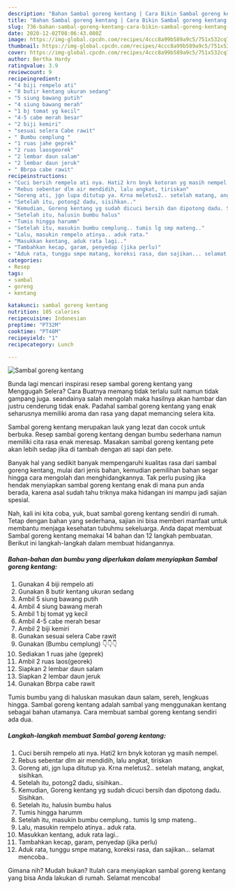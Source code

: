 ```yaml
---
description: "Bahan Sambal goreng kentang | Cara Bikin Sambal goreng kentang Yang Mudah Dan Praktis"
title: "Bahan Sambal goreng kentang | Cara Bikin Sambal goreng kentang Yang Mudah Dan Praktis"
slug: 736-bahan-sambal-goreng-kentang-cara-bikin-sambal-goreng-kentang-yang-mudah-dan-praktis
date: 2020-12-02T08:06:43.080Z
image: https://img-global.cpcdn.com/recipes/4ccc8a99b589a9c5/751x532cq70/sambal-goreng-kentang-foto-resep-utama.jpg
thumbnail: https://img-global.cpcdn.com/recipes/4ccc8a99b589a9c5/751x532cq70/sambal-goreng-kentang-foto-resep-utama.jpg
cover: https://img-global.cpcdn.com/recipes/4ccc8a99b589a9c5/751x532cq70/sambal-goreng-kentang-foto-resep-utama.jpg
author: Bertha Hardy
ratingvalue: 3.9
reviewcount: 9
recipeingredient:
- "4 biji rempelo ati"
- "8 butir kentang ukuran sedang"
- "5 siung bawang putih"
- "4 siung bawang merah"
- "1 bj tomat yg kecil"
- "4-5 cabe merah besar"
- "2 biji kemiri"
- "sesuai selera Cabe rawit"
- " Bumbu cemplung "
- "1 ruas jahe geprek"
- "2 ruas laosgeorek"
- "2 lembar daun salam"
- "2 lembar daun jeruk"
- " Bbrpa cabe rawit"
recipeinstructions:
- "Cuci bersih rempelo ati nya. Hati2 krn bnyk kotoran yg masih nempel."
- "Rebus sebentar dlm air mendidih, lalu angkat, tiriskan"
- "Goreng ati, jgn lupa ditutup ya. Krna meletus2.. setelah matang, angkat, sisihkan."
- "Setelah itu, potong2 dadu, sisihkan.."
- "Kemudian, Goreng kentang yg sudah dicuci bersih dan dipotong dadu. Sisihkan."
- "Setelah itu, halusin bumbu halus"
- "Tumis hingga harumm"
- "Setelah itu, masukin bumbu cemplung.. tumis lg smp mateng.."
- "Lalu, masukin rempelo atinya.. aduk rata."
- "Masukkan kentang, aduk rata lagi.."
- "Tambahkan kecap, garam, penyedap (jika perlu)"
- "Aduk rata, tunggu smpe matang, koreksi rasa, dan sajikan... selamat mencoba.."
categories:
- Resep
tags:
- sambal
- goreng
- kentang

katakunci: sambal goreng kentang 
nutrition: 105 calories
recipecuisine: Indonesian
preptime: "PT32M"
cooktime: "PT48M"
recipeyield: "1"
recipecategory: Lunch

---
```



![Sambal goreng kentang](https://img-global.cpcdn.com/recipes/4ccc8a99b589a9c5/751x532cq70/sambal-goreng-kentang-foto-resep-utama.jpg)

Bunda lagi mencari inspirasi resep sambal goreng kentang yang Menggugah Selera? Cara Buatnya memang tidak terlalu sulit namun tidak gampang juga. seandainya salah mengolah maka hasilnya akan hambar dan justru cenderung tidak enak. Padahal sambal goreng kentang yang enak seharusnya memiliki aroma dan rasa yang dapat memancing selera kita.

Sambal goreng kentang merupakan lauk yang lezat dan cocok untuk berbuka. Resep sambal goreng kentang dengan bumbu sederhana namun memiliki cita rasa enak meresap. Masakan sambal goreng kentang pete akan lebih sedap jika di tambah dengan ati sapi dan pete.

Banyak hal yang sedikit banyak mempengaruhi kualitas rasa dari sambal goreng kentang, mulai dari jenis bahan, kemudian pemilihan bahan segar hingga cara mengolah dan menghidangkannya. Tak perlu pusing jika hendak menyiapkan sambal goreng kentang enak di mana pun anda berada, karena asal sudah tahu triknya maka hidangan ini mampu jadi sajian spesial.


Nah, kali ini kita coba, yuk, buat sambal goreng kentang sendiri di rumah. Tetap dengan bahan yang sederhana, sajian ini bisa memberi manfaat untuk membantu menjaga kesehatan tubuhmu sekeluarga. Anda dapat membuat Sambal goreng kentang memakai 14 bahan dan 12 langkah pembuatan. Berikut ini langkah-langkah dalam membuat hidangannya.

<!--inarticleads1-->

##### Bahan-bahan dan bumbu yang diperlukan dalam menyiapkan Sambal goreng kentang:

1. Gunakan 4 biji rempelo ati
1. Gunakan 8 butir kentang ukuran sedang
1. Ambil 5 siung bawang putih
1. Ambil 4 siung bawang merah
1. Ambil 1 bj tomat yg kecil
1. Ambil 4-5 cabe merah besar
1. Ambil 2 biji kemiri
1. Gunakan sesuai selera Cabe rawit
1. Gunakan  (Bumbu cemplung) 👇👇👇
1. Sediakan 1 ruas jahe (geprek)
1. Ambil 2 ruas laos(georek)
1. Siapkan 2 lembar daun salam
1. Siapkan 2 lembar daun jeruk
1. Gunakan  Bbrpa cabe rawit


Tumis bumbu yang di haluskan masukan daun salam, sereh, lengkuas hingga. Sambal goreng kentang adalah sambal yang menggunakan kentang sebagai bahan utamanya. Cara membuat sambal goreng kentang sendiri ada dua. 

<!--inarticleads2-->

##### Langkah-langkah membuat Sambal goreng kentang:

1. Cuci bersih rempelo ati nya. Hati2 krn bnyk kotoran yg masih nempel.
1. Rebus sebentar dlm air mendidih, lalu angkat, tiriskan
1. Goreng ati, jgn lupa ditutup ya. Krna meletus2.. setelah matang, angkat, sisihkan.
1. Setelah itu, potong2 dadu, sisihkan..
1. Kemudian, Goreng kentang yg sudah dicuci bersih dan dipotong dadu. Sisihkan.
1. Setelah itu, halusin bumbu halus
1. Tumis hingga harumm
1. Setelah itu, masukin bumbu cemplung.. tumis lg smp mateng..
1. Lalu, masukin rempelo atinya.. aduk rata.
1. Masukkan kentang, aduk rata lagi..
1. Tambahkan kecap, garam, penyedap (jika perlu)
1. Aduk rata, tunggu smpe matang, koreksi rasa, dan sajikan... selamat mencoba..




Gimana nih? Mudah bukan? Itulah cara menyiapkan sambal goreng kentang yang bisa Anda lakukan di rumah. Selamat mencoba!
